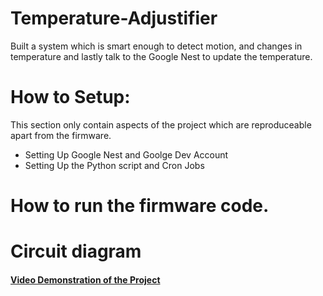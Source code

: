 # Temperature-Adjustifier
Built a system which is smart enough to detect motion, and changes in temperature and lastly talk to the Google Nest to update the temperature. 

# How to Setup:
This section only contain aspects of the project which are reproduceable apart from the firmware. 
* Setting Up Google Nest and Goolge Dev Account
* Setting Up the Python script and Cron Jobs

# How to run the firmware code.


# Circuit diagram

#### [Video Demonstration of the Project](https://www.youtube.com/watch?v=9yAFCZDqVdw "Named link title")

